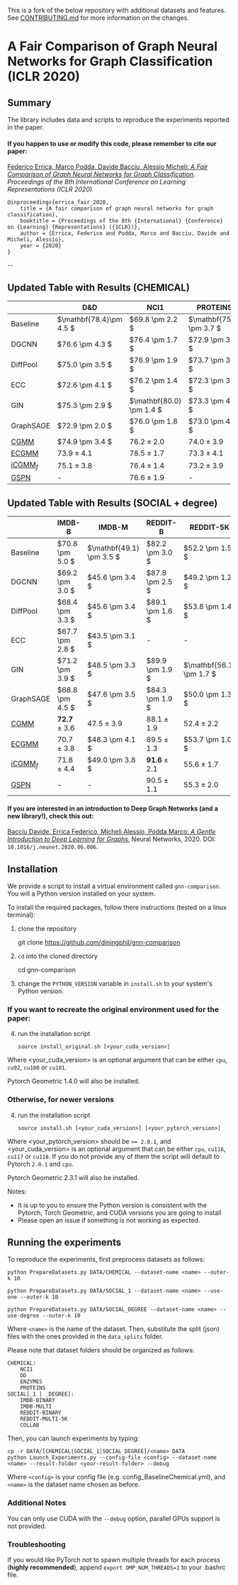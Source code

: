 This is a fork of the below repository with additional datasets and features.
See [CONTRIBUTING.md](CONTRIBUTING.md) for more information on the changes.


# A Fair Comparison of Graph Neural Networks for Graph Classification (ICLR 2020)

## Summary

The library includes data and scripts to reproduce the experiments reported in the paper.

#### If you happen to use or modify this code, please remember to cite our paper:

[Federico Errica, Marco Podda, Davide Bacciu, Alessio Micheli: *A Fair Comparison of Graph Neural Networks for Graph Classification*](https://openreview.net/pdf?id=HygDF6NFPB). *Proceedings of the 8th International Conference on Learning Representations (ICLR 2020).*

    @inproceedings{errica_fair_2020,
	    title = {A fair comparison of graph neural networks for graph classification},
	    booktitle = {Proceedings of the 8th {International} {Conference} on {Learning} {Representations} ({ICLR})},
	    author = {Errica, Federico and Podda, Marco and Bacciu, Davide and Micheli, Alessio},
	    year = {2020}
    }
--

## Updated Table with Results (CHEMICAL)
|                             | D\&D           | NCI1            | PROTEINS        |
|-----------------------------|-------------------------|--------------------------|--------------------------|
| Baseline                    | $\mathbf{78.4}\pm 4.5 $ | $69.8 \pm 2.2 $          | $\mathbf{75.8} \pm 3.7 $ |
| DGCNN                       | $76.6 \pm 4.3 $         | $76.4 \pm 1.7 $          | $72.9 \pm 3.5 $          |
| DiffPool                    | $75.0 \pm 3.5 $         | $76.9 \pm 1.9 $          | $73.7 \pm 3.5 $          |
| ECC                         | $72.6 \pm 4.1 $         | $76.2 \pm 1.4 $          | $72.3 \pm 3.4 $          |
| GIN                         | $75.3 \pm 2.9 $         | $\mathbf{80.0} \pm 1.4 $ | $73.3 \pm 4.0 $          |
| GraphSAGE                   | $72.9 \pm 2.0 $         | $76.0 \pm 1.8 $          | $73.0 \pm 4.5 $          |
| [CGMM](https://www.jmlr.org/papers/volume21/19-470/19-470.pdf)              | $74.9 \pm 3.4 $         | $76.2 \pm 2.0$           | $74.0 \pm 3.9$           |
| [ECGMM](https://ieeexplore.ieee.org/document/9533430/)                      | $73.9 \pm4.1$           | $78.5 \pm 1.7$           | $73.3 \pm 4.1$           |
| [iCGMM<sub>*f*</sub>](https://proceedings.mlr.press/v162/castellana22a/castellana22a.pdf) | $75.1 \pm 3.8$          | $76.4 \pm1.4$            | $73.2 \pm 3.9$           |
| [GSPN](https://arxiv.org/pdf/2305.10544.pdf) | - | $76.6 \pm 1.9$ | - |
 
## Updated Table with Results (SOCIAL + degree)
|                             | IMDB-B         | IMDB-M          | REDDIT-B       | REDDIT-5K       | COLLAB         |
|-----------------------------|-------------------------|--------------------------|-------------------------|--------------------------|-------------------------|
| Baseline                   | $70.8 \pm 5.0 $         | $\mathbf{49.1} \pm 3.5 $ | $82.2 \pm 3.0 $         | $52.2 \pm 1.5 $          | $70.2 \pm 1.5 $         |
| DGCNN                      | $69.2 \pm 3.0 $         | $45.6 \pm 3.4 $          | $87.8 \pm 2.5 $         | $49.2 \pm 1.2 $          | $71.2 \pm 1.9 $         |
| DiffPool                   | $68.4 \pm 3.3 $         | $45.6 \pm 3.4 $          | $89.1 \pm 1.6 $         | $53.8 \pm 1.4 $          | $68.9 \pm 2.0 $         |
| ECC                        | $67.7 \pm 2.8 $         | $43.5 \pm 3.1 $          | -                       | -                        | -                       |
| GIN                        | $71.2 \pm 3.9 $         | $48.5 \pm 3.3 $          | $89.9 \pm 1.9 $         | $\mathbf{56.1} \pm 1.7 $ | $75.6 \pm 2.3 $         |
| GraphSAGE                  | $68.8 \pm 4.5 $         | $47.6 \pm 3.5 $          | $84.3 \pm 1.9 $         | $50.0 \pm 1.3 $          | $73.9 \pm 1.7 $         |
| [CGMM](https://www.jmlr.org/papers/volume21/19-470/19-470.pdf)                       | $\mathbf{72.7} \pm 3.6$          | $47.5 \pm 3.9$           | $88.1 \pm 1.9$          | $52.4 \pm 2.2$           | $77.32 \pm 2.2$         |
| [ECGMM](https://ieeexplore.ieee.org/document/9533430/)                      | $70.7 \pm 3.8$          | $48.3 \pm 4.1 $          | $89.5 \pm 1.3$          | $53.7 \pm 1.0 $          | $77.45 \pm 2.3$         |
| [iCGMM<sub>*f*</sub>](https://proceedings.mlr.press/v162/castellana22a/castellana22a.pdf)                | $71.8 \pm 4.4$          | $49.0 \pm 3.8 $          | $\mathbf{91.6} \pm 2.1$ | $55.6 \pm 1.7$           | $\mathbf{78.9} \pm 1.7$ |
| [GSPN](https://arxiv.org/pdf/2305.10544.pdf) | - | - | $90.5 \pm 1.1$ | $55.3 \pm 2.0$ |$78.1 \pm 2.5$ |


#### If you are interested in an introduction to Deep Graph Networks **(and a new library!)**, check this out:

[Bacciu Davide, Errica Federico, Micheli Alessio, Podda Marco: *A Gentle Introduction to Deep Learning for Graphs*](https://arxiv.org/abs/1912.12693), Neural Networks, 2020. DOI: `10.1016/j.neunet.2020.06.006`.


## Installation

We provide a script to install a virtual environment called `gnn-comparison`. You will a Python version installed on your system.

To install the required packages, follow there instructions (tested on a linux terminal):

1) clone the repository

    git clone https://github.com/diningphil/gnn-comparison

2) `cd` into the cloned directory

    cd gnn-comparison

3) change the `PYTHON_VERSION` variable in `install.sh` to your system's Python version.


### If you want to recreate the original environment used for the paper:
4) run the installation script
  
       source install_original.sh [<your_cuda_version>]

Where <your_cuda_version> is an optional argument that can be either `cpu`, `cu92`, `cu100` or `cu101`.

Pytorch Geometric 1.4.0 will also be installed.


### Otherwise, for newer versions

4) run the installation script

       source install.sh [<your_cuda_version>] [<your_pytorch_version>]

Where <your_pytorch_version> should be `>= 2.0.1`, and <your_cuda_version> is an optional argument that can be either `cpu`, `cu116`, `cu117` or `cu118`. If you do not provide any of them the script will default to Pytorch `2.0.1` and `cpu`. 

Pytorch Geometric 2.3.1 will also be installed.


Notes:
- It is up to you to ensure the Python version is consistent with the Pytorch, Torch Geometric, and CUDA versions you are going to install
- Please open an issue if something is not working as expected.

## Running the experiments

To reproduce the experiments, first preprocess datasets as follows:

`python PrepareDatasets.py DATA/CHEMICAL --dataset-name <name> --outer-k 10`

`python PrepareDatasets.py DATA/SOCIAL_1 --dataset-name <name> --use-one --outer-k 10`

`python PrepareDatasets.py DATA/SOCIAL_DEGREE --dataset-name <name> --use-degree --outer-k 10`

Where `<name>` is the name of the dataset. Then, substitute the split (json) files with the ones provided in the `data_splits` folder.

Please note that dataset folders should be organized as follows:

    CHEMICAL:
        NCI1
        DD
        ENZYMES
        PROTEINS
    SOCIAL[_1 | _DEGREE]:
        IMDB-BINARY
        IMDB-MULTI
        REDDIT-BINARY
        REDDIT-MULTI-5K
        COLLAB

Then, you can launch experiments by typing:

`cp -r DATA/[CHEMICAL|SOCIAL_1|SOCIAL_DEGREE]/<name> DATA` \
`python Launch_Experiments.py --config-file <config> --dataset-name <name> --result-folder <your-result-folder> --debug`

Where `<config>` is your config file (e.g. config_BaselineChemical.yml), and `<name>` is the dataset name chosen as before.

### Additional Notes

You can only use CUDA with the `--debug` option, parallel GPUs support is not provided.

### Troubleshooting

<!-- The installation of Pytorch Geometric depends on other libraries (torch_scatter, torch_cluster, torch_sparse) that have to be installed separately and before torch_geometric. Do not use pip install -r requirements.txt because it will not work. Please refer to the [official instructions](https://github.com/rusty1s/pytorch_geometric) to install the required libraries. -->

If you would like PyTorch not to spawn multiple threads for each process (**highly recommended**), append ``export OMP_NUM_THREADS=1`` to your .bashrc file.

